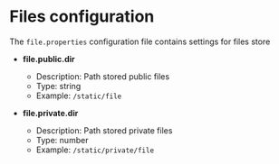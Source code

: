 # Files configuration

The `file.properties` configuration file contains settings for files store

- **file.public.dir**
    - Description: Path stored public files
    - Type: string
    - Example: `/static/file`

- **file.private.dir**
    - Description: Path stored private files
    - Type: number
    - Example: `/static/private/file`

